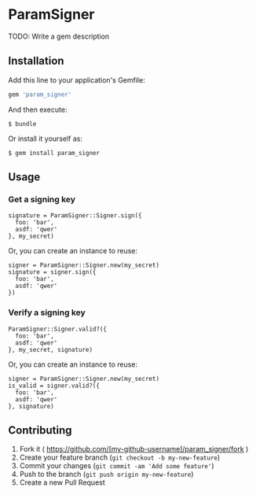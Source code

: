 # ParamSigner

TODO: Write a gem description

## Installation

Add this line to your application's Gemfile:

```ruby
gem 'param_signer'
```

And then execute:

    $ bundle

Or install it yourself as:

    $ gem install param_signer

## Usage

### Get a signing key

```
signature = ParamSigner::Signer.sign({
  foo: 'bar',
  asdf: 'qwer'
}, my_secret)
```

Or, you can create an instance to reuse:

```
signer = ParamSigner::Signer.new(my_secret)
signature = signer.sign({
  foo: 'bar',
  asdf: 'qwer'
})

```

### Verify a signing key

```
ParamSigner::Signer.valid?({
  foo: 'bar',
  asdf: 'qwer'
}, my_secret, signature)
```
Or, you can create an instance to reuse:

```
signer = ParamSigner::Signer.new(my_secret)
is_valid = signer.valid?({
  foo: 'bar',
  asdf: 'qwer'
}, signature)
```

## Contributing

1. Fork it ( https://github.com/[my-github-username]/param_signer/fork )
2. Create your feature branch (`git checkout -b my-new-feature`)
3. Commit your changes (`git commit -am 'Add some feature'`)
4. Push to the branch (`git push origin my-new-feature`)
5. Create a new Pull Request
